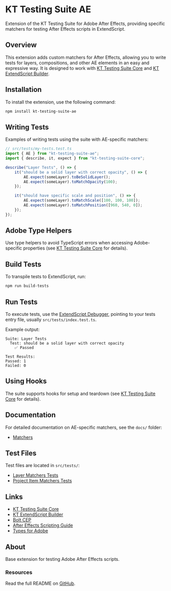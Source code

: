 # KT Testing Suite AE

Extension of the KT Testing Suite for Adobe After Effects, providing specific matchers for testing After Effects scripts in ExtendScript.

## Overview

This extension adds custom matchers for After Effects, allowing you to write tests for layers, compositions, and other AE elements in an easy and expressive way. It is designed to work with [KT Testing Suite Core](https://github.com/Octopodo/kt-testing-suite-core) and [KT ExtendScript Builder](https://github.com/Octopodo/kt-extendscript-builder).

## Installation

To install the extension, use the following command:

```bash
npm install kt-testing-suite-ae
```

## Writing Tests

Examples of writing tests using the suite with AE-specific matchers:

```typescript
// src/tests/my-tests.test.ts
import { AE } from "kt-testing-suite-ae";
import { describe, it, expect } from "kt-testing-suite-core";

describe("Layer Tests", () => {
    it("should be a solid layer with correct opacity", () => {
        AE.expect(someLayer).toBeSolidLayer();
        AE.expect(someLayer).toMatchOpacity(100);
    });

    it("should have specific scale and position", () => {
        AE.expect(someLayer).toMatchScale([100, 100, 100]);
        AE.expect(someLayer).toMatchPosition([960, 540, 0]);
    });
});
```

## Adobe Type Helpers

Use type helpers to avoid TypeScript errors when accessing Adobe-specific properties (see [KT Testing Suite Core](https://github.com/Octopodo/kt-testing-suite-core) for details).

## Build Tests

To transpile tests to ExtendScript, run:

```bash
npm run build-tests
```

## Run Tests

To execute tests, use the [ExtendScript Debugger](https://marketplace.visualstudio.com/items?itemName=Adobe.extendscript-debug), pointing to your tests entry file, usually `src/tests/index.test.ts`.

Example output:

```
Suite: Layer Tests
  Test: should be a solid layer with correct opacity
    ✅ Passed

Test Results:
Passed: 1
Failed: 0
```

## Using Hooks

The suite supports hooks for setup and teardown (see [KT Testing Suite Core](https://github.com/Octopodo/kt-testing-suite-core) for details).

## Documentation

For detailed documentation on AE-specific matchers, see the `docs/` folder:

- [Matchers](docs/matchers.md)

## Test Files

Test files are located in `src/tests/`:

- [Layer Matchers Tests](src/tests/layerMatchers.test.ts)
- [Project Item Matchers Tests](src/tests/projectItemMatchers.test.ts)

## Links

- [KT Testing Suite Core](https://github.com/Octopodo/kt-testing-suite-core)
- [KT ExtendScript Builder](https://github.com/Octopodo/kt-extendscript-builder)
- [Bolt CEP](https://github.com/hyperbrew/bolt-cep)
- [After Effects Scripting Guide](https://ae-scripting.docsforadobe.dev/)
- [Types for Adobe](https://github.com/docsforadobe/Types-for-Adobe)

## About

Base extension for testing Adobe After Effects scripts.

### Resources

Read the full README on [GitHub](https://github.com/Octopodo/kt-testing-suite-ae).
